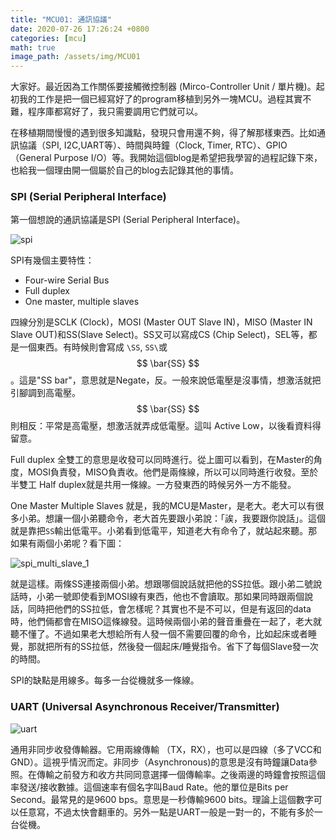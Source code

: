```yaml
---
title: "MCU01: 通訊協議"
date: 2020-07-26 17:26:24 +0800
categories: [mcu]
math: true
image_path: /assets/img/MCU01
---
```


大家好。最近因為工作關係要接觸微控制器 (Mirco-Controller Unit / 單片機)。起初我的工作是把一個已經寫好了的program移植到另外一塊MCU。過程其實不難，程序庫都寫好了，我只需要調用它們就可以。

在移植期間慢慢的遇到很多知識點，發現只會用還不夠，得了解那樣東西。比如通訊協議（SPI, I2C,UART等）、時間與時鐘（Clock, Timer, RTC）、GPIO（General Purpose I/O）等。我開始這個blog是希望把我學習的過程記錄下來，也給我一個理由開一個屬於自己的blog去記錄其他的事情。

### SPI (Serial Peripheral Interface)

第一個想說的通訊協議是SPI (Serial Peripheral Interface)。

![spi][!spi]

SPI有幾個主要特性：

- Four-wire Serial Bus
- Full duplex
- One master, multiple slaves

四線分別是SCLK (Clock)，MOSI (Master OUT Slave IN)，MISO (Master IN Slave OUT)和SS(Slave Select)。SS又可以寫成CS (Chip Select)，SEL等，都是一個東西。有時候則會寫成 `\SS`, `SS\`或 $$ \bar{SS} $$。這是"SS bar"，意思就是Negate，反。一般來說低電壓是沒事情，想激活就把引腳調到高電壓。$$ \bar{SS} $$則相反：平常是高電壓，想激活就弄成低電壓。這叫 Active Low，以後看資料得留意。

Full duplex 全雙工的意思是收發可以同時進行。從上圖可以看到，在Master的角度，MOSI負責發，MISO負責收。他們是兩條線，所以可以同時進行收發。至於半雙工 Half duplex就是共用一條線。一方發東西的時候另外一方不能發。

One Master Multiple Slaves 就是，我的MCU是Master，是老大。老大可以有很多小弟。想讓一個小弟聽命令，老大首先要跟小弟說：「誒，我要跟你說話」。這個就是靠把`SS`輸出低電平。小弟看到低電平，知道老大有命令了，就站起來聽。那如果有兩個小弟呢？看下圖：

![spi_multi_slave_1][!spi_multi_slave_1]

就是這樣。兩條SS連接兩個小弟。想跟哪個說話就把他的SS拉低。跟小弟二號說話時，小弟一號即使看到MOSI線有東西，他也不會讀取。那如果同時跟兩個說話，同時把他們的SS拉低，會怎樣呢？其實也不是不可以，但是有返回的data時，他們倆都會在MISO這條線發。這時候兩個小弟的聲音重疊在一起了，老大就聽不懂了。不過如果老大想給所有人發一個不需要回覆的命令，比如起床或者睡覺，那就把所有的SS拉低，然後發一個起床/睡覺指令。省下了每個Slave發一次的時間。

SPI的缺點是用線多。每多一台從機就多一條線。

### UART (Universal Asynchronous Receiver/Transmitter)

![uart][!uart]

通用非同步收發傳輸器。它用兩線傳輸 （TX，RX），也可以是四線（多了VCC和GND）。這視乎情況而定。非同步（Asynchronous)的意思是沒有時鐘讓Data參照。在傳輸之前發方和收方共同同意選擇一個傳輸率。之後兩邊的時鐘會按照這個率發送/接收數據。這個速率有個名字叫Baud Rate。他的單位是Bits per Second。最常見的是9600 bps。意思是一秒傳輸9600 bits。理論上這個數字可以任意寫，不過太快會翻車的。另外一點是UART一般是一對一的，不能有多於一台從機。

[!spi]: {{page.image_path}}/spi.png
[!spi_multi_slave_1]: {{page.image_path}}/spi_multi_slave_1.png
[!uart]:{{page.image_path}}/uart.jpg



